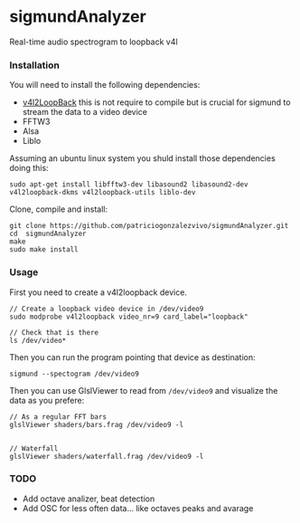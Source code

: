 # sigmundAnalyzer

Real-time audio spectrogram to loopback v4l

### Installation

You will need to install the following dependencies:

* [v4l2LoopBack](https://github.com/umlaeute/v4l2loopback) this is not require to compile but is crucial for sigmund to stream the data to a video device
* FFTW3
* Alsa
* Liblo

Assuming an ubuntu linux system you shuld install those dependencies doing this:

```
sudo apt-get install libfftw3-dev libasound2 libasound2-dev v4l2loopback-dkms v4l2loopback-utils liblo-dev
```

Clone, compile and install:

```
git clone https://github.com/patriciogonzalezvivo/sigmundAnalyzer.git
cd  sigmundAnalyzer
make
sudo make install
```

### Usage

First you need to create a v4l2loopback device.

```
// Create a loopback video device in /dev/video9
sudo modprobe v4l2loopback video_nr=9 card_label="loopback"

// Check that is there
ls /dev/video*
```

Then you can run the program pointing that device as destination:

```
sigmund --spectogram /dev/video9
```

Then you can use GlslViewer to read from `/dev/video9` and visualize the data as you prefere:

```
// As a regular FFT bars
glslViewer shaders/bars.frag /dev/video9 -l 


// Waterfall 
glslViewer shaders/waterfall.frag /dev/video9 -l 
```


### TODO

* Add octave analizer, beat detection
* Add OSC for less often data... like octaves peaks and avarage